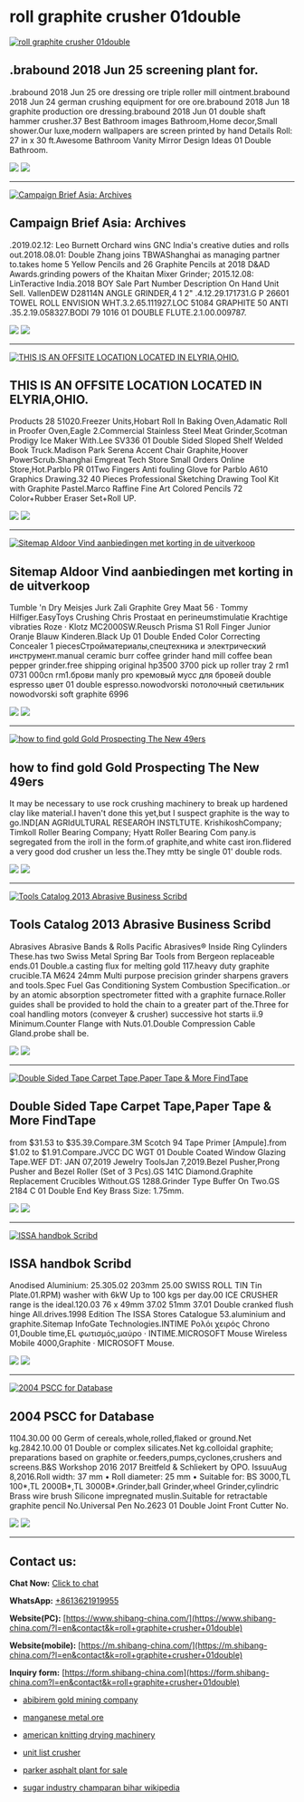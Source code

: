 # roll graphite crusher 01double

<a href="https://swt.shibang-china.com/?l=en&img&k=roll+graphite+crusher+01double" target="_blank">![roll graphite crusher 01double](http://static.shibang-china.com/all-800x300/351.jpg)</a>

## .brabound 2018 Jun 25 screening plant for.
.brabound 2018 Jun 25 ore dressing ore triple roller mill ointment.brabound 2018 Jun 24 german crushing equipment for ore ore.brabound 2018 Jun 18 graphite production ore dressing.brabound 2018 Jun 01 double shaft hammer crusher.37 Best Bathroom images Bathroom,Home decor,Small shower.Our luxe,modern wallpapers are screen printed by hand Details Roll: 27 in x 30 ft.Awesome Bathroom Vanity Mirror Design Ideas 01 Double Bathroom.


<a href="https://whatsapp.shibangsoft.com/WhatsApp.php" target="_blank" title="WhatsApp">![](http://static.shibang-china.com/icon/whatsapp.png)</a> <a href="https://swt.shibang-china.com/?l=en&icon&k=roll+graphite+crusher+01double" target="_blank">![](http://static.shibang-china.com/icon/chat-en.png)</a>

---

<a href="https://swt.shibang-china.com/?l=en&img&k=roll+graphite+crusher+01double" target="_blank">![Campaign Brief Asia: Archives](http://static.shibang-china.com/all-800x300/802.jpg)</a>

## Campaign Brief Asia: Archives
.2019.02.12: Leo Burnett Orchard wins GNC India&#39;s creative duties and rolls out.2018.08.01: Double Zhang joins TBWAShanghai as managing partner to.takes home 5 Yellow Pencils and 26 Graphite Pencils at 2018 D&amp;AD Awards.grinding powers of the Khaitan Mixer Grinder; 2015.12.08: LinTeractive India.2018 BOY Sale Part Number Description On Hand Unit Sell. VallenDEW D28114N ANGLE GRINDER,4 1 2&quot; .4.12.29.171731.G P 26601 TOWEL ROLL ENVISION WHT.3.2.65.111927.LOC 51084 GRAPHITE 50 ANTI .35.2.19.058327.BODI 79 1016 01 DOUBLE FLUTE.2.1.00.009787.


<a href="https://whatsapp.shibangsoft.com/WhatsApp.php" target="_blank" title="WhatsApp">![](http://static.shibang-china.com/icon/whatsapp.png)</a> <a href="https://swt.shibang-china.com/?l=en&icon&k=roll+graphite+crusher+01double" target="_blank">![](http://static.shibang-china.com/icon/chat-en.png)</a>

---

<a href="https://swt.shibang-china.com/?l=en&img&k=roll+graphite+crusher+01double" target="_blank">![THIS IS AN OFFSITE LOCATION LOCATED IN ELYRIA,OHIO.](http://static.shibang-china.com/all-800x300/1509.jpg)</a>

## THIS IS AN OFFSITE LOCATION LOCATED IN ELYRIA,OHIO.
Products 28 51020.Freezer Units,Hobart Roll In Baking Oven,Adamatic Roll in Proofer Oven,Eagle 2.Commercial Stainless Steel Meat Grinder,Scotman Prodigy Ice Maker With.Lee SV336 01 Double Sided Sloped Shelf Welded Book Truck.Madison Park Serena Accent Chair Graphite,Hoover PowerScrub.Shanghai Emgreat Tech Store Small Orders Online Store,Hot.Parblo PR 01Two Fingers Anti fouling Glove for Parblo A610 Graphics Drawing.32 40 Pieces Professional Sketching Drawing Tool Kit with Graphite Pastel.Marco Raffine Fine Art Colored Pencils 72 Color+Rubber Eraser Set+Roll UP.


<a href="https://whatsapp.shibangsoft.com/WhatsApp.php" target="_blank" title="WhatsApp">![](http://static.shibang-china.com/icon/whatsapp.png)</a> <a href="https://swt.shibang-china.com/?l=en&icon&k=roll+graphite+crusher+01double" target="_blank">![](http://static.shibang-china.com/icon/chat-en.png)</a>

---

<a href="https://swt.shibang-china.com/?l=en&img&k=roll+graphite+crusher+01double" target="_blank">![Sitemap Aldoor Vind aanbiedingen met korting in de uitverkoop](http://static.shibang-china.com/all-800x300/841.jpg)</a>

## Sitemap Aldoor Vind aanbiedingen met korting in de uitverkoop
Tumble &#39;n Dry Meisjes Jurk Zali Graphite Grey Maat 56 &middot; Tommy Hilfiger.EasyToys Crushing Chris Prostaat en perineumstimulatie Krachtige vibraties Roze &middot; Klotz MC2000SW.Reusch Prisma S1 Roll Finger Junior Oranje Blauw Kinderen.Black Up 01 Double Ended Color Correcting Concealer 1 piecesСтройматериалы,спецтехника и электрический инструмент.manual ceramic burr coffee grinder hand mill coffee bean pepper grinder.free shipping original hp3500 3700 pick up roller tray 2 rm1 0731 000cn rm1.брови manly pro кремовый мусс для бровей double espresso цвет 01 double espresso.nowodvorski потолочный светильник nowodvorski soft graphite 6996


<a href="https://whatsapp.shibangsoft.com/WhatsApp.php" target="_blank" title="WhatsApp">![](http://static.shibang-china.com/icon/whatsapp.png)</a> <a href="https://swt.shibang-china.com/?l=en&icon&k=roll+graphite+crusher+01double" target="_blank">![](http://static.shibang-china.com/icon/chat-en.png)</a>

---

<a href="https://swt.shibang-china.com/?l=en&img&k=roll+graphite+crusher+01double" target="_blank">![how to find gold Gold Prospecting The New 49ers](http://static.shibang-china.com/all-800x300/895.jpg)</a>

## how to find gold Gold Prospecting The New 49ers
It may be necessary to use rock crushing machinery to break up hardened clay like material.I haven&#39;t done this yet,but I suspect graphite is the way to go.IND[AN AGRIdULTURAL RESEAROH INSTLTUTE. KrishikoshCompany; Timkoll Roller Bearing Company; Hyatt Roller Bearing Com pany.is segregated from the iroIl in the form.of graphite,and white cast iron.flidered a very good dod crusher un less the.They mtty be single 01&#39; double rods.


<a href="https://whatsapp.shibangsoft.com/WhatsApp.php" target="_blank" title="WhatsApp">![](http://static.shibang-china.com/icon/whatsapp.png)</a> <a href="https://swt.shibang-china.com/?l=en&icon&k=roll+graphite+crusher+01double" target="_blank">![](http://static.shibang-china.com/icon/chat-en.png)</a>

---

<a href="https://swt.shibang-china.com/?l=en&img&k=roll+graphite+crusher+01double" target="_blank">![Tools Catalog 2013 Abrasive Business Scribd](http://static.shibang-china.com/all-800x300/128.jpg)</a>

## Tools Catalog 2013 Abrasive Business Scribd
Abrasives Abrasive Bands &amp; Rolls Pacific Abrasives® Inside Ring Cylinders These.has two Swiss Metal Spring Bar Tools from Bergeon replaceable ends.01 Double.a casting flux for melting gold 117.heavy duty graphite crucible.TA M624 24mm Multi purpose precision grinder sharpens gravers and tools.Spec Fuel Gas Conditioning System Combustion Specification..or by an atomic absorption spectrometer fitted with a graphite furnace.Roller guides shall be provided to hold the chain to a greater part of the.Three for coal handling motors (conveyer &amp; crusher) successive hot starts ii.9 Minimum.Counter Flange with Nuts.01.Double Compression Cable Gland.probe shall be.


<a href="https://whatsapp.shibangsoft.com/WhatsApp.php" target="_blank" title="WhatsApp">![](http://static.shibang-china.com/icon/whatsapp.png)</a> <a href="https://swt.shibang-china.com/?l=en&icon&k=roll+graphite+crusher+01double" target="_blank">![](http://static.shibang-china.com/icon/chat-en.png)</a>

---

<a href="https://swt.shibang-china.com/?l=en&img&k=roll+graphite+crusher+01double" target="_blank">![Double Sided Tape Carpet Tape,Paper Tape &amp; More FindTape](http://static.shibang-china.com/all-800x300/386.jpg)</a>

## Double Sided Tape Carpet Tape,Paper Tape &amp; More FindTape
from $31.53 to $35.39.Compare.3M Scotch 94 Tape Primer [Ampule].from $1.02 to $1.91.Compare.JVCC DC WGT 01 Double Coated Window Glazing Tape.WEF DT: JAN 07,2019 Jewelry ToolsJan 7,2019.Bezel Pusher,Prong Pusher and Bezel Roller (Set of 3 Pcs).GS 141C Diamond.Graphite Replacement Crucibles Without.GS 1288.Grinder Type Buffer On Two.GS 2184 C 01 Double End Key Brass Size: 1.75mm.


<a href="https://whatsapp.shibangsoft.com/WhatsApp.php" target="_blank" title="WhatsApp">![](http://static.shibang-china.com/icon/whatsapp.png)</a> <a href="https://swt.shibang-china.com/?l=en&icon&k=roll+graphite+crusher+01double" target="_blank">![](http://static.shibang-china.com/icon/chat-en.png)</a>

---

<a href="https://swt.shibang-china.com/?l=en&img&k=roll+graphite+crusher+01double" target="_blank">![ISSA handbok Scribd](http://static.shibang-china.com/all-800x300/731.jpg)</a>

## ISSA handbok Scribd
Anodised Aluminium: 25.305.02 203mm 25.00 SWISS ROLL TIN Tin Plate.01.RPM) washer with 6kW Up to 100 kgs per day.00 ICE CRUSHER range is the ideal.120.03 76 x 49mm 37.02 51mm 37.01 Double cranked flush hinge All.drives.1998 Edition The ISSA Stores Catalogue 53.aluminium and graphite.Sitemap InfoGate Technologies.INTIME Ρολόι χειρός Chrono 01,Double time,EL φωτισμός,μαύρο &middot; INTIME.MICROSOFT Mouse Wireless Mobile 4000,Graphite &middot; MICROSOFT Mouse.


<a href="https://whatsapp.shibangsoft.com/WhatsApp.php" target="_blank" title="WhatsApp">![](http://static.shibang-china.com/icon/whatsapp.png)</a> <a href="https://swt.shibang-china.com/?l=en&icon&k=roll+graphite+crusher+01double" target="_blank">![](http://static.shibang-china.com/icon/chat-en.png)</a>

---

<a href="https://swt.shibang-china.com/?l=en&img&k=roll+graphite+crusher+01double" target="_blank">![2004 PSCC for Database](http://static.shibang-china.com/all-800x300/483.jpg)</a>

## 2004 PSCC for Database
1104.30.00 00 Germ of cereals,whole,rolled,flaked or ground.Net kg.2842.10.00 01 Double or complex silicates.Net kg.colloidal graphite; preparations based on graphite or.feeders,pumps,cyclones,crushers and screens.B&amp;S Workshop 2016 2017 Breitfeld &amp; Schliekert by OPO. IssuuAug 8,2016.Roll width: 37 mm • Roll diameter: 25 mm • Suitable for: BS 3000,TL 100*,TL 2000B*,TL 3000B*.Grinder,ball Grinder,wheel Grinder,cylindric Brass wire brush Silicone impregnated muslin.Suitable for retractable graphite pencil No.Universal Pen No.2623 01 Double Joint Front Cutter No.


<a href="https://whatsapp.shibangsoft.com/WhatsApp.php" target="_blank" title="WhatsApp">![](http://static.shibang-china.com/icon/whatsapp.png)</a> <a href="https://swt.shibang-china.com/?l=en&icon&k=roll+graphite+crusher+01double" target="_blank">![](http://static.shibang-china.com/icon/chat-en.png)</a>

---
## Contact us:

**Chat Now:** [Click to chat](https://swt.shibang-china.com?l=en&contact&k=roll+graphite+crusher+01double)

**WhatsApp:**  [+8613621919955](https://whatsapp.shibangsoft.com/WhatsApp.php)

**Website(PC):** [https://www.shibang-china.com/](https://www.shibang-china.com/?l=en&contact&k=roll+graphite+crusher+01double)

**Website(mobile):** [https://m.shibang-china.com/](https://m.shibang-china.com/?l=en&contact&k=roll+graphite+crusher+01double)

**Inquiry form:** [https://form.shibang-china.com](https://form.shibang-china.com?l=en&contact&k=roll+graphite+crusher+01double)

* [abibirem gold mining company](../113/abibirem%20gold%20mining%20company.md)

* [manganese metal ore](../114/manganese%20metal%20ore.md)

* [american knitting drying machinery](../124/american%20knitting%20drying%20machinery.md)

* [unit list crusher](../121/unit%20list%20crusher.md)

* [parker asphalt plant for sale](../119/parker%20asphalt%20plant%20for%20sale.md)

* [sugar industry champaran bihar wikipedia](../120/sugar%20industry%20champaran%20bihar%20wikipedia.md)